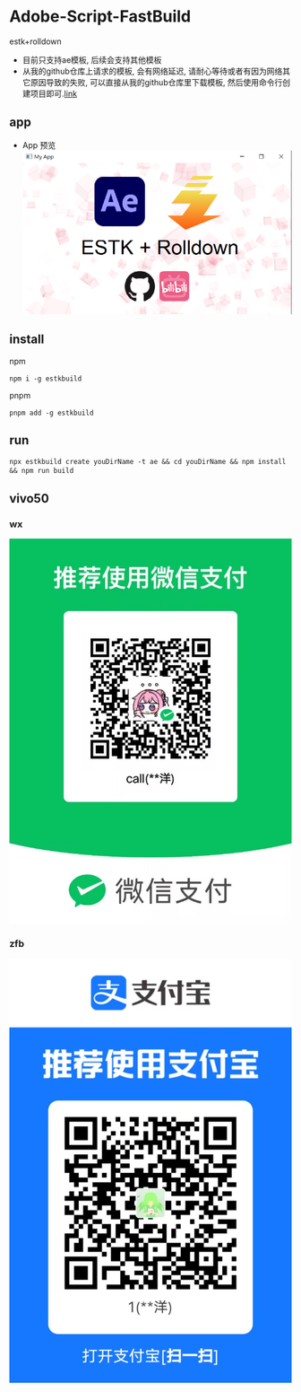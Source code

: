 # Adobe-Script-FastBuild

estk+rolldown

- 目前只支持ae模板, 后续会支持其他模板
- 从我的github仓库上请求的模板, 会有网络延迟, 请耐心等待或者有因为网络其它原因导致的失败, 可以直接从我的github仓库里下载模板,
然后使用命令行创建项目即可.[link](https://github.com/zHaOdANiuu/AdobeScriptTemplate)

## app
- App 预览
![](./public/app.png)

## install
npm
```
npm i -g estkbuild
```
pnpm
```
pnpm add -g estkbuild
```

## run
```
npx estkbuild create youDirName -t ae && cd youDirName && npm install && npm run build
```

## vivo50

### wx
![](./public/wx.jpg)
### zfb
![](./public/zfb.jpg)
